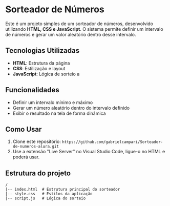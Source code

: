 # Sorteador de Números

Este é um projeto simples de um sorteador de números, desenvolvido utilizando **HTML, CSS e JavaScript**. O sistema permite definir um intervalo de números e gerar um valor aleatório dentro desse intervalo.

## Tecnologias Utilizadas
- **HTML**: Estrutura da página
- **CSS**: Estilização e layout
- **JavaScript**: Lógica de sorteio a

## Funcionalidades
- Definir um intervalo mínimo e máximo
- Gerar um número aleatório dentro do intervalo definido
- Exibir o resultado na tela de forma dinâmica

## Como Usar
1. Clone este repositório:
   ```https://github.com/gabrielcampari/Sorteador-de-numeros-alura.git```
2. Use a extensão "Live Server" no Visual Studio Code, ligue-o no HTML e poderá usar.

## Estrutura do projeto 
```
/
|-- index.html  # Estrutura principal do sorteador
|-- style.css   # Estilos da aplicação
|-- script.js   # Lógica do sorteio
```
